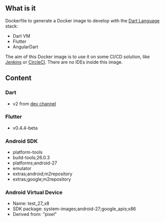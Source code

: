 ## What is it

Dockerfile to generate a Docker image to develop with the [Dart Language](https://www.dartlang.org/) stack:

- Dart VM
- Flutter
- AngularDart

The aim of this Docker image is to use it on some CI/CD solution, like [Jenkins](https://jenkins.io/) or [CircleCI](https://circleci.com/).
There are no IDEs inside this image.

## Content

### Dart
- v2 from [dev channel](https://www.dartlang.org/tools/sdk#install-using-apt-get)

### Flutter
- v0.4.4-beta

### Android SDK
- platform-tools
- build-tools;26.0.3
- platforms;android-27
- emulator
- extras;android;m2repository
- extras;google;m2repository

### Android Virtual Device
- Name:         test_27_x8
- SDK package:  system-images;android-27;google_apis;x86
- Derived from: "pixel"


